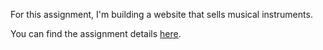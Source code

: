 For this assignment, I'm building a website that sells musical instruments.

You can find the assignment details [here](https://academy.patika.dev/tr/courses/bootstrap/odev1).


